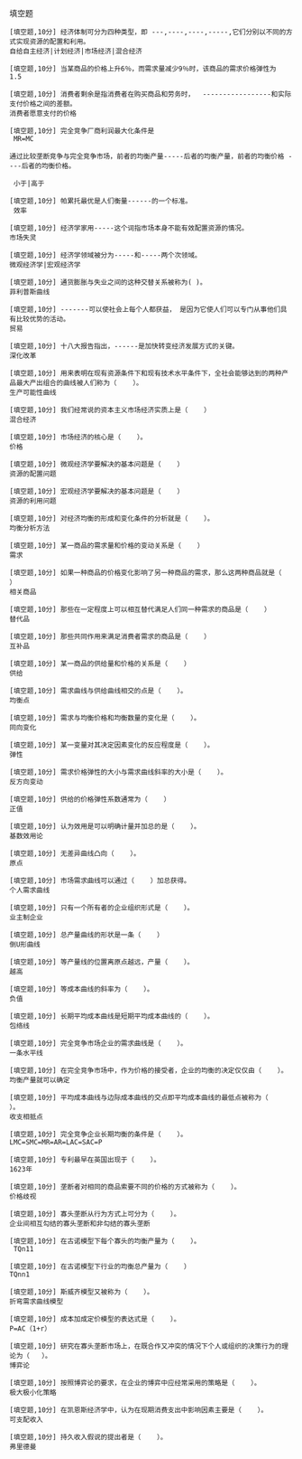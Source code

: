 填空题

```
[填空题,10分] 经济体制可分为四种类型，即 ---,----,----,-----,它们分别以不同的方式实现资源的配置和利用。
自给自主经济|计划经济|市场经济|混合经济
```

```
[填空题,10分] 当某商品的价格上升6％，而需求量减少9％时，该商品的需求价格弹性为
1.5 
```

```
[填空题,10分] 消费者剩余是指消费者在购买商品和劳务时，  -----------------和实际支付价格之间的差额。
消费者愿意支付的价格
```

```
[填空题,10分] 完全竞争厂商利润最大化条件是
 MR=MC
```

```
通过比较垄断竞争与完全竞争市场，前者的均衡产量-----后者的均衡产量，前者的均衡价格 ----后者的均衡价格。

 小于|高于
```

```
[填空题,10分] 帕累托最优是人们衡量------的一个标准。
 效率
```

```
[填空题,10分] 经济学家用-----这个词指市场本身不能有效配置资源的情况。
市场失灵
```

```
[填空题,10分] 经济学领域被分为-----和-----两个次领域。
微观经济学|宏观经济学
```

```
[填空题,10分] 通货膨胀与失业之间的这种交替关系被称为( )。
菲利普斯曲线
```

```
[填空题,10分] -------可以使社会上每个人都获益， 是因为它使人们可以专门从事他们具有比较优势的活动。
贸易
```

```
[填空题,10分] 十八大报告指出，------是加快转变经济发展方式的关键。
深化改革
```

```
[填空题,10分] 用来表明在现有资源条件下和现有技术水平条件下，全社会能够达到的两种产品最大产出组合的曲线被人们称为（    ）。
生产可能性曲线
```

```
[填空题,10分] 我们经常说的资本主义市场经济实质上是（    ）
混合经济
```

```
[填空题,10分] 市场经济的核心是（    ）。
价格
```

```
[填空题,10分] 微观经济学要解决的基本问题是（    ）
资源的配置问题
```

```
[填空题,10分] 宏观经济学要解决的基本问题是（    ）
资源的利用问题
```

```
[填空题,10分] 对经济均衡的形成和变化条件的分析就是（    ）。
均衡分析方法
```

```
[填空题,10分] 某一商品的需求量和价格的变动关系是（    ）
需求
```

```
[填空题,10分] 如果一种商品的价格变化影响了另一种商品的需求，那么这两种商品就是（    ）
相关商品
```

```
[填空题,10分] 那些在一定程度上可以相互替代满足人们同一种需求的商品是（    ）
替代品
```

```
[填空题,10分] 那些共同作用来满足消费者需求的商品是（    ）
互补品
```

```
[填空题,10分] 某一商品的供给量和价格的关系是（    ）
供给
```

```
[填空题,10分] 需求曲线与供给曲线相交的点是（    ）。
均衡点
```

```
[填空题,10分] 需求与均衡价格和均衡数量的变化是（    ）。
同向变化
```

```
[填空题,10分] 某一变量对其决定因素变化的反应程度是（    ）。
弹性
```

```
[填空题,10分] 需求价格弹性的大小与需求曲线斜率的大小是（    ）。
反方向变动
```

```
[填空题,10分] 供给的价格弹性系数通常为（    ）
正值
```

```
[填空题,10分] 认为效用是可以明确计量并加总的是（    ）。
基数效用论
```

```
[填空题,10分] 无差异曲线凸向（    ）。
原点
```

```
[填空题,10分] 市场需求曲线可以通过（    ）加总获得。
个人需求曲线
```

```
[填空题,10分] 只有一个所有者的企业组织形式是（    ）。
业主制企业
```

```
[填空题,10分] 总产量曲线的形状是一条（    ）
倒U形曲线
```

```
[填空题,10分] 等产量线的位置离原点越远，产量（    ）。
越高
```

```
[填空题,10分] 等成本曲线的斜率为（    ）。
负值
```

```
[填空题,10分] 长期平均成本曲线是短期平均成本曲线的（    ）。
包络线
```

```
[填空题,10分] 完全竞争市场企业的需求曲线是（    ）。
一条水平线
```

```
[填空题,10分] 在完全竞争市场中，作为价格的接受者，企业的均衡的决定仅仅由（    ）。
均衡产量就可以确定
```

```
[填空题,10分] 平均成本曲线与边际成本曲线的交点即平均成本曲线的最低点被称为（    ）。
收支相抵点
```

```
[填空题,10分] 完全竞争企业长期均衡的条件是（    ）。
LMC=SMC=MR=AR=LAC=SAC=P
```

```
[填空题,10分] 专利最早在英国出现于（    ）。
1623年
```

```
[填空题,10分] 垄断者对相同的商品索要不同的价格的方式被称为（    ）。
价格歧视
```

```
[填空题,10分] 寡头垄断从行为方式上可分为（    ）。
企业间相互勾结的寡头垄断和非勾结的寡头垄断
```

```
[填空题,10分] 在古诺模型下每个寡头的均衡产量为（    ）。
 TQn11
```

```
[填空题,10分] 在古诺模型下行业的均衡总产量为（    ）
TQnn1
```

```
[填空题,10分] 斯威齐模型又被称为（    ）。
折弯需求曲线模型
```

```
[填空题,10分] 成本加成定价模型的表达式是（    ）。
P=AC（1+r）
```

```
[填空题,10分] 研究在寡头垄断市场上，在既合作又冲突的情况下个人或组织的决策行为的理论为（   ）。
博弈论
```

```
[填空题,10分] 按照博弈论的要求，在企业的博弈中应经常采用的策略是（    ）。
极大极小化策略
```

```
[填空题,10分] 在凯恩斯经济学中，认为在现期消费支出中影响因素主要是（    ）。
可支配收入
```

```
[填空题,10分] 持久收入假说的提出者是（    ）。
弗里德曼
```

